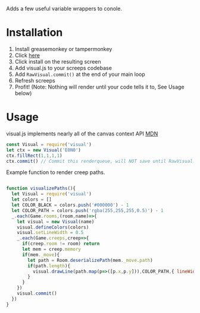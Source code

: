 Adds a few useful variable wrappers to conole.

# Installation

1. Install greasemonkey or tampermonkey
2. Click [here](https://github.com/screepers/screeps-visual/raw/master/src/visual.screeps.user.js)
3. Click install on the resulting screen
4. Add visual.js to your screeps codebase
5. Add `RawVisual.commit()` at the end of your main loop
6. Refresh screeps
7. Profit! (Note: Nothing will render until your code tells it to, See Usage below)

# Usage
visual.js implements nearly all of the canvas context API [MDN](https://developer.mozilla.org/en-US/docs/Web/API/CanvasRenderingContext2D)
```javascript
const Visual = require('visual')
let ctx = new Visual('E0N0')
ctx.fillRect(1,1,1,1)
ctx.commit() // Commit this renderqueue, will NOT save until RawVisual.commit() is called
```

Example function to render creep paths.
```javascript

function visualizePaths(){
  let Visual = require('visual')
  let colors = []      
  let COLOR_BLACK = colors.push('#000000') - 1
  let COLOR_PATH = colors.push('rgba(255,255,255,0.5)') - 1
  _.each(Game.rooms,(room,name)=>{
    let visual = new Visual(name)
    visual.defineColors(colors)
    visual.setLineWidth = 0.5
    _.each(Game.creeps,creep=>{
      if(creep.room != room) return
      let mem = creep.memory
      if(mem._move){
        let path = Room.deserializePath(mem._move.path)
        if(path.length){
          visual.drawLine(path.map(p=>([p.x,p.y])),COLOR_PATH,{ lineWidth: 0.1 })
        }
      }
    })
    visual.commit()
  })
}
```